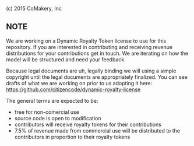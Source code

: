 (c) 2015 CoMakery, Inc

## NOTE

We are working on a Dynamic Royalty Token license to use for this repository. If you are interested in contributing and receiving revenue distributions for your contributions get in touch. We are iterating on how the model will be structured and need your feedback.

Because legal documents are uh, legally binding we will using a simple copyright until the legal documents are appropriately finalized. You can see drafts of what we are working on prior to us adopting it here:
https://github.com/citizencode/dynamic-royalty-license

The general terms are expected to be:
- free for non-comercial use
- source code is open to modification
- contributors will receive royalty tokens for their contributions
- 7.5% of revenue made from commercial use will be distributed to the contributors in proportion to their royalty tokens
